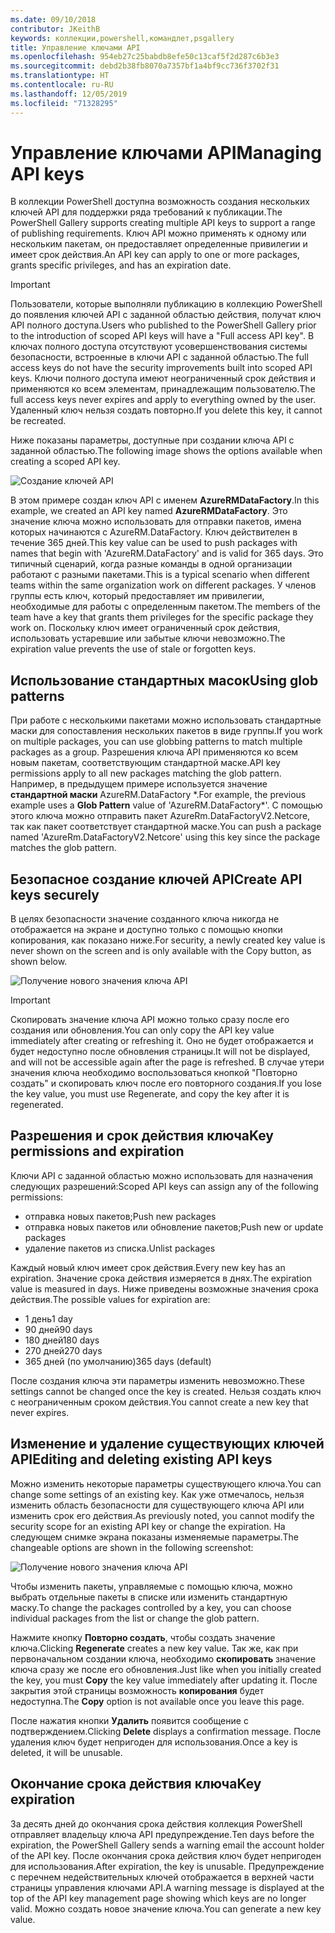 ```yaml
---
ms.date: 09/10/2018
contributor: JKeithB
keywords: коллекции,powershell,командлет,psgallery
title: Управление ключами API
ms.openlocfilehash: 954eb27c25babdb8efe50c13caf5f2d287c6b3e3
ms.sourcegitcommit: debd2b38fb8070a7357bf1a4bf9cc736f3702f31
ms.translationtype: HT
ms.contentlocale: ru-RU
ms.lasthandoff: 12/05/2019
ms.locfileid: "71328295"
---
```

# <a name="managing-api-keys"></a><span data-ttu-id="d7b6a-103">Управление ключами API</span><span class="sxs-lookup"><span data-stu-id="d7b6a-103">Managing API keys</span></span>

<span data-ttu-id="d7b6a-104">В коллекции PowerShell доступна возможность создания нескольких ключей API для поддержки ряда требований к публикации.</span><span class="sxs-lookup"><span data-stu-id="d7b6a-104">The PowerShell Gallery supports creating multiple API keys to support a range of publishing requirements.</span></span> <span data-ttu-id="d7b6a-105">Ключ API можно применять к одному или нескольким пакетам, он предоставляет определенные привилегии и имеет срок действия.</span><span class="sxs-lookup"><span data-stu-id="d7b6a-105">An API key can apply to one or more packages, grants specific privileges, and has an expiration date.</span></span>

> [!IMPORTANT]
> <span data-ttu-id="d7b6a-106">Пользователи, которые выполняли публикацию в коллекцию PowerShell до появления ключей API с заданной областью действия, получат ключ API полного доступа.</span><span class="sxs-lookup"><span data-stu-id="d7b6a-106">Users who published to the PowerShell Gallery prior to the introduction of scoped API keys will have a "Full access API key".</span></span> <span data-ttu-id="d7b6a-107">В ключах полного доступа отсутствуют усовершенствования системы безопасности, встроенные в ключи API с заданной областью.</span><span class="sxs-lookup"><span data-stu-id="d7b6a-107">The full access keys do not have the security improvements built into scoped API keys.</span></span> <span data-ttu-id="d7b6a-108">Ключи полного доступа имеют неограниченный срок действия и применяются ко всем элементам, принадлежащим пользователю.</span><span class="sxs-lookup"><span data-stu-id="d7b6a-108">The full access keys never expires and apply to everything owned by the user.</span></span> <span data-ttu-id="d7b6a-109">Удаленный ключ нельзя создать повторно.</span><span class="sxs-lookup"><span data-stu-id="d7b6a-109">If you delete this key, it cannot be recreated.</span></span>

<span data-ttu-id="d7b6a-110">Ниже показаны параметры, доступные при создании ключа API с заданной областью.</span><span class="sxs-lookup"><span data-stu-id="d7b6a-110">The following image shows the options available when creating a scoped API key.</span></span>

![Создание ключей API](../../Images/PSGallery_KeyScoped.png)

<span data-ttu-id="d7b6a-112">В этом примере создан ключ API с именем **AzureRMDataFactory**.</span><span class="sxs-lookup"><span data-stu-id="d7b6a-112">In this example, we created an API key named **AzureRMDataFactory**.</span></span> <span data-ttu-id="d7b6a-113">Это значение ключа можно использовать для отправки пакетов, имена которых начинаются с AzureRM.DataFactory. Ключ действителен в течение 365 дней.</span><span class="sxs-lookup"><span data-stu-id="d7b6a-113">This key value can be used to push packages with names that begin with 'AzureRM.DataFactory' and is valid for 365 days.</span></span> <span data-ttu-id="d7b6a-114">Это типичный сценарий, когда разные команды в одной организации работают с разными пакетами.</span><span class="sxs-lookup"><span data-stu-id="d7b6a-114">This is a typical scenario when different teams within the same organization work on different packages.</span></span> <span data-ttu-id="d7b6a-115">У членов группы есть ключ, который предоставляет им привилегии, необходимые для работы с определенным пакетом.</span><span class="sxs-lookup"><span data-stu-id="d7b6a-115">The members of the team have a key that grants them privileges for the specific package they work on.</span></span>
<span data-ttu-id="d7b6a-116">Поскольку ключ имеет ограниченный срок действия, использовать устаревшие или забытые ключи невозможно.</span><span class="sxs-lookup"><span data-stu-id="d7b6a-116">The expiration value prevents the use of stale or forgotten keys.</span></span>

## <a name="using-glob-patterns"></a><span data-ttu-id="d7b6a-117">Использование стандартных масок</span><span class="sxs-lookup"><span data-stu-id="d7b6a-117">Using glob patterns</span></span>

<span data-ttu-id="d7b6a-118">При работе с несколькими пакетами можно использовать стандартные маски для сопоставления нескольких пакетов в виде группы.</span><span class="sxs-lookup"><span data-stu-id="d7b6a-118">If you work on multiple packages, you can use globbing patterns to match multiple packages as a group.</span></span> <span data-ttu-id="d7b6a-119">Разрешения ключа API применяются ко всем новым пакетам, соответствующим стандартной маске.</span><span class="sxs-lookup"><span data-stu-id="d7b6a-119">API key permissions apply to all new packages matching the glob pattern.</span></span> <span data-ttu-id="d7b6a-120">Например, в предыдущем примере используется значение **стандартной маски** AzureRM.DataFactory \*.</span><span class="sxs-lookup"><span data-stu-id="d7b6a-120">For example, the previous example uses a **Glob Pattern** value of 'AzureRM.DataFactory\*'.</span></span> <span data-ttu-id="d7b6a-121">С помощью этого ключа можно отправить пакет AzureRm.DataFactoryV2.Netcore, так как пакет соответствует стандартной маске.</span><span class="sxs-lookup"><span data-stu-id="d7b6a-121">You can push a package named 'AzureRm.DataFactoryV2.Netcore' using this key since the package matches the glob pattern.</span></span>

## <a name="create-api-keys-securely"></a><span data-ttu-id="d7b6a-122">Безопасное создание ключей API</span><span class="sxs-lookup"><span data-stu-id="d7b6a-122">Create API keys securely</span></span>

<span data-ttu-id="d7b6a-123">В целях безопасности значение созданного ключа никогда не отображается на экране и доступно только с помощью кнопки копирования, как показано ниже.</span><span class="sxs-lookup"><span data-stu-id="d7b6a-123">For security, a newly created key value is never shown on the screen and is only available with the Copy button, as shown below.</span></span>

![Получение нового значения ключа API](../../Images/PSGallery_CopyCreatedKey.png)

> [!IMPORTANT]
> <span data-ttu-id="d7b6a-125">Скопировать значение ключа API можно только сразу после его создания или обновления.</span><span class="sxs-lookup"><span data-stu-id="d7b6a-125">You can only copy the API key value immediately after creating or refreshing it.</span></span> <span data-ttu-id="d7b6a-126">Оно не будет отображается и будет недоступно после обновления страницы.</span><span class="sxs-lookup"><span data-stu-id="d7b6a-126">It will not be displayed, and will not be accessible again after the page is refreshed.</span></span> <span data-ttu-id="d7b6a-127">В случае утери значения ключа необходимо воспользоваться кнопкой "Повторно создать" и скопировать ключ после его повторного создания.</span><span class="sxs-lookup"><span data-stu-id="d7b6a-127">If you lose the key value, you must use Regenerate, and copy the key after it is regenerated.</span></span>

## <a name="key-permissions-and-expiration"></a><span data-ttu-id="d7b6a-128">Разрешения и срок действия ключа</span><span class="sxs-lookup"><span data-stu-id="d7b6a-128">Key permissions and expiration</span></span>

<span data-ttu-id="d7b6a-129">Ключи API с заданной областью можно использовать для назначения следующих разрешений:</span><span class="sxs-lookup"><span data-stu-id="d7b6a-129">Scoped API keys can assign any of the following permissions:</span></span>

- <span data-ttu-id="d7b6a-130">отправка новых пакетов;</span><span class="sxs-lookup"><span data-stu-id="d7b6a-130">Push new packages</span></span>
- <span data-ttu-id="d7b6a-131">отправка новых пакетов или обновление пакетов;</span><span class="sxs-lookup"><span data-stu-id="d7b6a-131">Push new or update packages</span></span>
- <span data-ttu-id="d7b6a-132">удаление пакетов из списка.</span><span class="sxs-lookup"><span data-stu-id="d7b6a-132">Unlist packages</span></span>

<span data-ttu-id="d7b6a-133">Каждый новый ключ имеет срок действия.</span><span class="sxs-lookup"><span data-stu-id="d7b6a-133">Every new key has an expiration.</span></span> <span data-ttu-id="d7b6a-134">Значение срока действия измеряется в днях.</span><span class="sxs-lookup"><span data-stu-id="d7b6a-134">The expiration value is measured in days.</span></span> <span data-ttu-id="d7b6a-135">Ниже приведены возможные значения срока действия.</span><span class="sxs-lookup"><span data-stu-id="d7b6a-135">The possible values for expiration are:</span></span>

- <span data-ttu-id="d7b6a-136">1 день</span><span class="sxs-lookup"><span data-stu-id="d7b6a-136">1 day</span></span>
- <span data-ttu-id="d7b6a-137">90 дней</span><span class="sxs-lookup"><span data-stu-id="d7b6a-137">90 days</span></span>
- <span data-ttu-id="d7b6a-138">180 дней</span><span class="sxs-lookup"><span data-stu-id="d7b6a-138">180 days</span></span>
- <span data-ttu-id="d7b6a-139">270 дней</span><span class="sxs-lookup"><span data-stu-id="d7b6a-139">270 days</span></span>
- <span data-ttu-id="d7b6a-140">365 дней (по умолчанию)</span><span class="sxs-lookup"><span data-stu-id="d7b6a-140">365 days (default)</span></span>

<span data-ttu-id="d7b6a-141">После создания ключа эти параметры изменить невозможно.</span><span class="sxs-lookup"><span data-stu-id="d7b6a-141">These settings cannot be changed once the key is created.</span></span> <span data-ttu-id="d7b6a-142">Нельзя создать ключ с неограниченным сроком действия.</span><span class="sxs-lookup"><span data-stu-id="d7b6a-142">You cannot create a new key that never expires.</span></span>

## <a name="editing-and-deleting-existing-api-keys"></a><span data-ttu-id="d7b6a-143">Изменение и удаление существующих ключей API</span><span class="sxs-lookup"><span data-stu-id="d7b6a-143">Editing and deleting existing API keys</span></span>

<span data-ttu-id="d7b6a-144">Можно изменить некоторые параметры существующего ключа.</span><span class="sxs-lookup"><span data-stu-id="d7b6a-144">You can change some settings of an existing key.</span></span> <span data-ttu-id="d7b6a-145">Как уже отмечалось, нельзя изменить область безопасности для существующего ключа API или изменить срок его действия.</span><span class="sxs-lookup"><span data-stu-id="d7b6a-145">As previously noted, you cannot modify the security scope for an existing API key or change the expiration.</span></span> <span data-ttu-id="d7b6a-146">На следующем снимке экрана показаны изменяемые параметры.</span><span class="sxs-lookup"><span data-stu-id="d7b6a-146">The changeable options are shown in the following screenshot:</span></span>

![Получение нового значения ключа API](../../Images/PSGallery_EditAPIKey.png)

<span data-ttu-id="d7b6a-148">Чтобы изменить пакеты, управляемые с помощью ключа, можно выбрать отдельные пакеты в списке или изменить стандартную маску.</span><span class="sxs-lookup"><span data-stu-id="d7b6a-148">To change the packages controlled by a key, you can choose individual packages from the list or change the glob pattern.</span></span>

<span data-ttu-id="d7b6a-149">Нажмите кнопку **Повторно создать**, чтобы создать значение ключа.</span><span class="sxs-lookup"><span data-stu-id="d7b6a-149">Clicking **Regenerate** creates a new key value.</span></span> <span data-ttu-id="d7b6a-150">Так же, как при первоначальном создании ключа, необходимо **скопировать** значение ключа сразу же после его обновления.</span><span class="sxs-lookup"><span data-stu-id="d7b6a-150">Just like when you initially created the key, you must **Copy** the key value immediately after updating it.</span></span> <span data-ttu-id="d7b6a-151">После закрытия этой страницы возможность **копирования** будет недоступна.</span><span class="sxs-lookup"><span data-stu-id="d7b6a-151">The **Copy** option is not available once you leave this page.</span></span>

<span data-ttu-id="d7b6a-152">После нажатия кнопки **Удалить** появится сообщение с подтверждением.</span><span class="sxs-lookup"><span data-stu-id="d7b6a-152">Clicking **Delete** displays a confirmation message.</span></span> <span data-ttu-id="d7b6a-153">После удаления ключ будет непригоден для использования.</span><span class="sxs-lookup"><span data-stu-id="d7b6a-153">Once a key is deleted, it will be unusable.</span></span>

## <a name="key-expiration"></a><span data-ttu-id="d7b6a-154">Окончание срока действия ключа</span><span class="sxs-lookup"><span data-stu-id="d7b6a-154">Key expiration</span></span>

<span data-ttu-id="d7b6a-155">За десять дней до окончания срока действия коллекция PowerShell отправляет владельцу ключа API предупреждение.</span><span class="sxs-lookup"><span data-stu-id="d7b6a-155">Ten days before the expiration, the PowerShell Gallery sends a warning email the account holder of the API key.</span></span> <span data-ttu-id="d7b6a-156">После окончания срока действия ключ будет непригоден для использования.</span><span class="sxs-lookup"><span data-stu-id="d7b6a-156">After expiration, the key is unusable.</span></span> <span data-ttu-id="d7b6a-157">Предупреждение с перечнем недействительных ключей отображается в верхней части страницы управления ключами API.</span><span class="sxs-lookup"><span data-stu-id="d7b6a-157">A warning message is displayed at the top of the API key management page showing which keys are no longer valid.</span></span> <span data-ttu-id="d7b6a-158">Можно создать новое значение ключа.</span><span class="sxs-lookup"><span data-stu-id="d7b6a-158">You can generate a new key value.</span></span>
